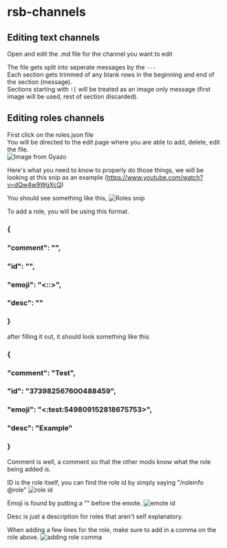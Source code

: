 # rsb-channels

## Editing text channels

Open and edit the .md file for the channel you want to edit

The file gets split into seperate messages by the `---`  
Each section gets trimmed of any blank rows in the beginning and end of the section (message).  
Sections starting with `![` will be treated as an image only message (first image will be used, rest of section discarded).  

## Editing roles channels

First click on the roles.json file  
You will be directed to the edit page where you are able to add, delete, edit the file.  
![Image from Gyazo](https://i.gyazo.com/536d7f00cdf60fa4f963c12f66104845.gif)

 Here's what you need to know to properly do those things, we will be looking at this snip as an example
(https://www.youtube.com/watch?v=dQw4w9WgXcQ)

You should see something like this, ![Roles snip](https://cdn.discordapp.com/attachments/465059517550428173/549808419251421184/unknown.png)

To add a role, you will be using this format.
###      {
###         "comment": "",
###         "id": "",
###         "emoji": "<::>",
###         "desc": ""
###       }

after filling it out, it should look something like this
###      {
###        "comment": "Test",
###        "id": "373982567600488459",
###        "emoji": "<:test:549809152818675753>",
###        "desc": "Example"
###      }

Comment is well, a comment so that the other mods know what the role being added is.

ID is the role itself, you can find the role id by simply saying "/roleinfo @role"
![role id](https://cdn.discordapp.com/attachments/465059517550428173/549816465575116802/unknown.png)

Emoji is found by putting a "\" before the emote. 
![emote id](https://gyazo.com/25e5006590107cc9601e7e2f333e2adb)

Desc is just a description for roles that aren't self explanatory.

When adding a few lines for the role, make sure to add in a comma on the role above.
 ![adding role comma](https://cdn.discordapp.com/attachments/465059517550428173/549818678795829268/unknown.png)
